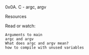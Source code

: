 0x0A. C - argc, argv

Resources

Read or watch:

    Arguments to main
    argc and argv
    What does argc and argv mean?
    how to compile with unused variables

